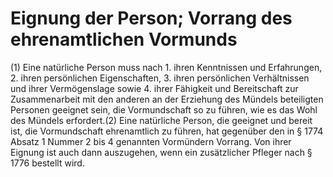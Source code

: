 # Eignung der Person; Vorrang des ehrenamtlichen Vormunds

(1) Eine natürliche Person muss nach  1.
 ihren Kenntnissen und Erfahrungen,
 2.
 ihren persönlichen Eigenschaften,
 3.
 ihren persönlichen Verhältnissen und ihrer Vermögenslage sowie
 4.
 ihrer Fähigkeit und Bereitschaft zur Zusammenarbeit mit den anderen an der Erziehung des Mündels beteiligten Personen
geeignet sein, die Vormundschaft so zu führen, wie es das Wohl des Mündels erfordert.(2) Eine natürliche Person, die geeignet und bereit ist, die Vormundschaft ehrenamtlich zu führen, hat gegenüber den in § 1774 Absatz 1 Nummer 2 bis 4 genannten Vormündern Vorrang. Von ihrer Eignung ist auch dann auszugehen, wenn ein zusätzlicher Pfleger nach § 1776 bestellt wird. 

